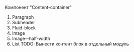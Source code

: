 Компонент "Content-container" 
  1. Paragraph
  2. Subheader
  3. Fluid-block
  4. Image
  5. Image--half-width
  6. List
  TODO: Вынести контент блок в отдельный модуль
